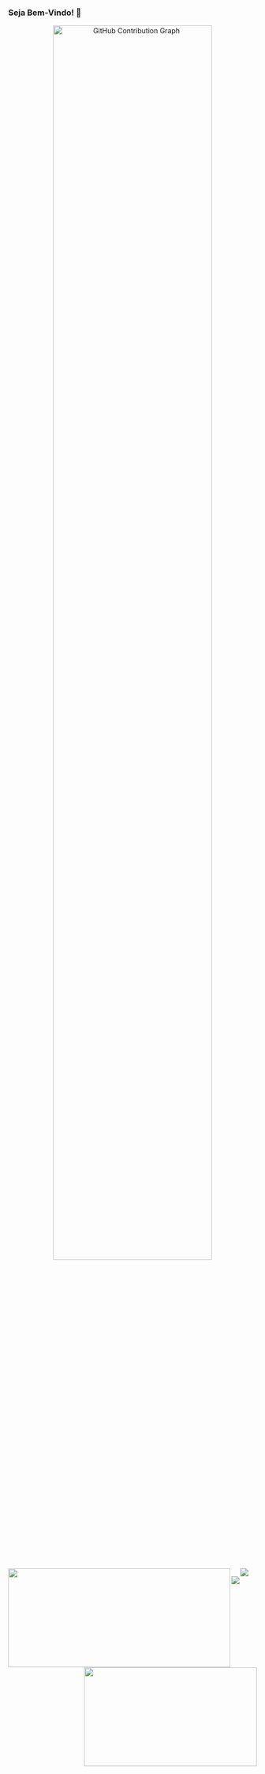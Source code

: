 ### Seja Bem-Vindo! 👋
<div align="center">
  <div align="center">
    <img width="80%" alt="GitHub Contribution Graph" src="https://activity-graph.herokuapp.com/graph?username=juniorsmartins&theme=dracula&bg_color=282a36&hide_border=true"/>
  </div>  

  <div>
    <img align="left" width="450px" height="200px" src="https://github-readme-stats.vercel.app/api?username=juniorsmartins&show_icons=true&theme=dracula&include_all_commits=true&count_private=true"/>
    <img align="right" width="350px" height="200px" src="https://github-readme-stats.vercel.app/api/top-langs/?username=juniorsmartins&layout=compact&langs_count=7&theme=dracula"/>
  </div>

  <div align="center"> 
    <a href="https://www.linkedin.com/in/juniorsmartins/" target="_blank">
      <img src="https://img.shields.io/badge/-LinkedIn-%230077B5?style=for-the-badge&logo=linkedin&logoColor=white" target="_blank">
    </a> 
  </div>
</div>

<div>
  <a href="https://github-readme-stats.vercel.app/api/top-langs/?juniorsmartins=anuraghazra&langs_count=8">
    <img src="https://github.com/anuraghazra/github-readme-stats">
  </a>
</div>

